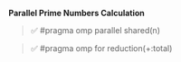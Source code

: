 **Parallel Prime Numbers Calculation**

> :white_check_mark: #pragma omp parallel shared(n)

> :white_check_mark: #pragma omp for reduction(+:total)
